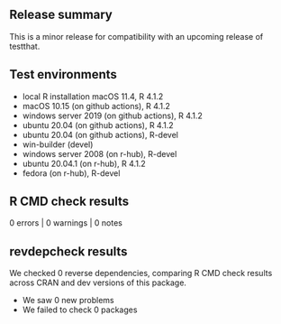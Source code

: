 ## Release summary

This is a minor release for compatibility with an upcoming release of testthat.

## Test environments
* local R installation macOS 11.4, R 4.1.2
* macOS 10.15 (on github actions), R 4.1.2
* windows server 2019 (on github actions), R 4.1.2
* ubuntu 20.04 (on github actions), R 4.1.2
* ubuntu 20.04 (on github actions), R-devel
* win-builder (devel)
* windows server 2008 (on r-hub), R-devel
* ubuntu 20.04.1 (on r-hub), R 4.1.2
* fedora (on r-hub), R-devel

## R CMD check results

0 errors | 0 warnings | 0 notes

## revdepcheck results

We checked 0 reverse dependencies, comparing R CMD check results across CRAN and dev versions of this package.

 * We saw 0 new problems
 * We failed to check 0 packages
